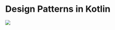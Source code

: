 # Design Patterns in Kotlin


![](https://github.com/piotrserafin/kotlin_design_patterns/workflows/.github/workflows/design_patterns_tests_ci.yml/badge.svg)

